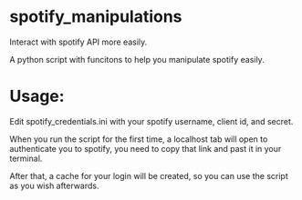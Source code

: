# spotify_manipulations

Interact with spotify API more easily.

A python script with funcitons to help you manipulate spotify easily.

# Usage:

Edit spotify_credentials.ini with your spotify username, client id, and secret.

When you run the script for the first time, a localhost tab will open to authenticate you to spotify, you need to copy that link and past it in your terminal.

After that, a cache for your login will be created, so you can use the script as you wish afterwards.



